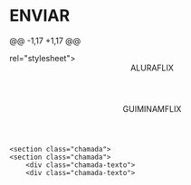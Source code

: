 # ENVIAR

@@ -1,17 +1,17 @@
<html lang="pt-BR">
<html lang="pt-BR">


<head>
<head>
    <link rel="stylesheet" href="styles.css">
    <link rel="stylesheet" href="styles.css">
    <link rel="preconnect" href="https://fonts.googleapis.com">
    <link rel="preconnect" href="https://fonts.googleapis.com">
    <link rel="preconnect" href="https://fonts.gstatic.com" crossorigin>
    <link rel="preconnect" href="https://fonts.gstatic.com" crossorigin>
    <link
    <link
        href="https://fonts.googleapis.com/css2?family=Chakra+Petch:ital,wght@0,300;0,400;0,500;0,600;0,700;1,300;1,400;1,500;1,600;1,700&display=swap"
        href="https://fonts.googleapis.com/css2?family=Chakra+Petch:ital,wght@0,300;0,400;0,500;0,600;0,700;1,300;1,400;1,500;1,600;1,700&display=swap"
        rel="stylesheet">
        rel="stylesheet">
    <title>Aluraflix</title>
    <title>Guiminamflix</title>
</head>
</head>


<body>
<body>
    <header>ALURAFLIX</header>
    <header>GUIMINAMFLIX</header>


    <section class="chamada">
    <section class="chamada">
        <div class="chamada-texto">
        <div class="chamada-texto">
